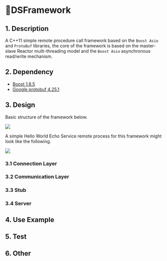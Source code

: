 # 🌠DSFramework

## 1. Description

 A C++11 simple remote procedure call  framework based on the `Boost Asio` and `ProtoBuf` libraries, the core of the framework is based on the master-slave Reactor multi-threading model and the `Boost Asio` asynchronous read/write mechanism.

## 2. Dependency

- [Boost 1.8.5](https://www.boost.org/users/history/version_1_85_0.html)
- [Google protobuf 4.25.1](https://github.com/protocolbuffers/protobuf/tree/main/src)

## 3. Design

Basic structure of the framework below.

![](https://observer-storage.oss-cn-chengdu.aliyuncs.com/github/DSFramework/DSC.drawio.png#pic_center)

A simple Hello World Echo Service remote process for this framework might look like the following.

![](https://observer-storage.oss-cn-chengdu.aliyuncs.com/github/DSFramework/DSCStage.drawio.png#pic_center)

### 3.1 Connection  Layer



### 3.2 Communication Layer



### 3.3 Stub



### 3.4 Server





## 4. Use Example



## 5. Test



## 6. Other
